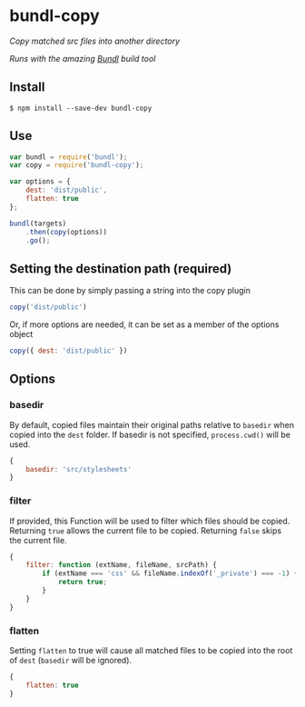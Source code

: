 # bundl-copy

*Copy matched src files into another directory*

*Runs with the amazing [Bundl](https://github.com/seebigs/bundl) build tool*

## Install

```
$ npm install --save-dev bundl-copy
```

## Use

```js
var bundl = require('bundl');
var copy = require('bundl-copy');

var options = {
    dest: 'dist/public',
    flatten: true
};

bundl(targets)
    .then(copy(options))
    .go();
```

## Setting the destination path (required)

This can be done by simply passing a string into the copy plugin
```js
copy('dist/public')
```

Or, if more options are needed, it can be set as a member of the options object
```js
copy({ dest: 'dist/public' })
```

## Options

### basedir
By default, copied files maintain their original paths relative to `basedir` when copied into the `dest` folder. If basedir is not specified, `process.cwd()` will be used.
```js
{
    basedir: 'src/stylesheets'
}
```

### filter
If provided, this Function will be used to filter which files should be copied. Returning `true` allows the current file to be copied. Returning `false` skips the current file.
```js
{
    filter: function (extName, fileName, srcPath) {
        if (extName === 'css' && fileName.indexOf('_private') === -1) {
            return true;
        }
    }
}
```

### flatten
Setting `flatten` to true will cause all matched files to be copied into the root of `dest` (`basedir` will be ignored).
```js
{
    flatten: true
}
```

